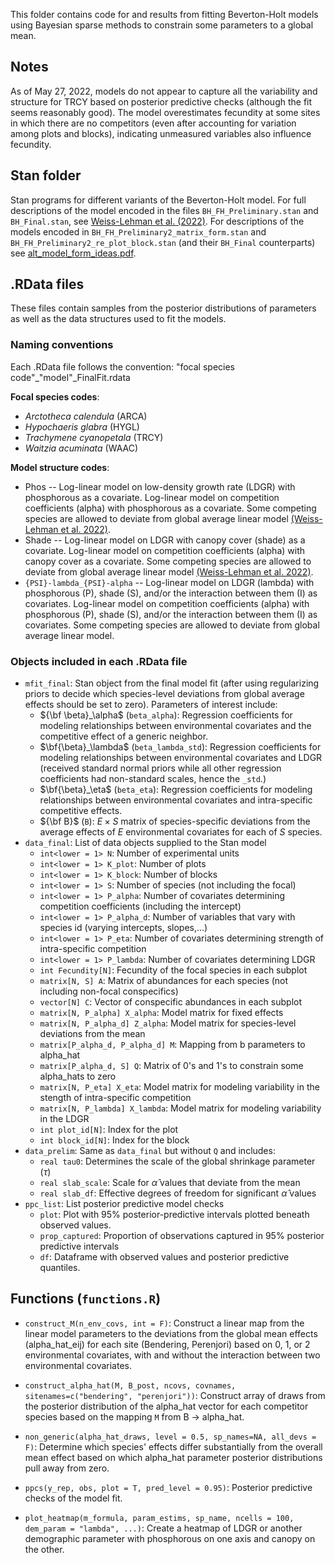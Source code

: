 This folder contains code for and results from fitting Beverton-Holt models using Bayesian sparse methods to constrain some parameters to a global mean.

## Notes

As of May 27, 2022, models do not appear to capture all the variability and structure for TRCY based on posterior predictive checks (although the fit seems reasonably good). The model overestimates fecundity at some sites in which there are no competitors (even after accounting for variation among plots and blocks), indicating unmeasured variables also influence fecundity.

## Stan folder

Stan programs for different variants of the Beverton-Holt model. For full descriptions of the model encoded in the files `BH_FH_Preliminary.stan` and `BH_Final.stan`, see [Weiss-Lehman et al. (2022)](https://onlinelibrary.wiley.com/doi/10.1111/ele.13977). For descriptions of the models encoded in `BH_FH_Preliminary2_matrix_form.stan` and `BH_FH_Preliminary2_re_plot_block.stan` (and their `BH_Final` counterparts) see [alt_model_form_ideas.pdf](https://github.com/laurenmh/sToration-york-gum/blob/master/Sparse_model_fits/alt_model_form_ideas.pdf).

## .RData files

These files contain samples from the posterior distributions of parameters as well as the data structures used to fit the models.

### Naming conventions

Each .RData file follows the convention: "focal species code"\_"model"\_FinalFit.rdata

**Focal species codes**:

-   *Arctotheca calendula* (ARCA)
-   *Hypochaeris glabra* (HYGL)
-   *Trachymene cyanopetala* (TRCY)
-   *Waitzia acuminata* (WAAC)

**Model structure codes**:

-   Phos -- Log-linear model on low-density growth rate (LDGR) with phosphorous as a covariate. Log-linear model on competition coefficients (alpha) with phosphorous as a covariate. Some competing species are allowed to deviate from global average linear model [(Weiss-Lehman et al. 2022)](https://onlinelibrary.wiley.com/doi/10.1111/ele.13977).
-   Shade -- Log-linear model on LDGR with canopy cover (shade) as a covariate. Log-linear model on competition coefficients (alpha) with canopy cover as a covariate. Some competing species are allowed to deviate from global average linear model [(Weiss-Lehman et al. 2022)](https://onlinelibrary.wiley.com/doi/10.1111/ele.13977).
-   `{PSI}-lambda_{PSI}-alpha` -- Log-linear model on LDGR (lambda) with phosphorous (P), shade (S), and/or the interaction between them (I) as covariates. Log-linear model on competition coefficients (alpha) with phosphorous (P), shade (S), and/or the interaction between them (I) as covariates. Some competing species are allowed to deviate from global average linear model.

### Objects included in each .RData file

-   `mfit_final`: Stan object from the final model fit (after using regularizing priors to decide which species-level deviations from global average effects should be set to zero). Parameters of interest include:
    -   ${\bf \beta}_\alpha$ (`beta_alpha`): Regression coefficients for modeling relationships between environmental covariates and the competitive effect of a generic neighbor.
    -   $\bf{\beta}_\lambda$ (`beta_lambda_std`): Regression coefficients for modeling relationships between environmental covariates and LDGR (received standard normal priors while all other regression coefficients had non-standard scales, hence the `_std`.)
    -   $\bf{\beta}_\eta$ (`beta_eta`): Regression coefficients for modeling relationships between environmental covariates and intra-specific competitive effects.
    -   ${\bf B}$ (`B`): $E \times S$ matrix of species-specific deviations from the average effects of $E$ environmental covariates for each of $S$ species.
-   `data_final`: List of data objects supplied to the Stan model
    -   `int<lower = 1> N`: Number of experimental units
    -   `int<lower = 1> K_plot`: Number of plots
    -   `int<lower = 1> K_block`: Number of blocks
    -   `int<lower = 1> S`: Number of species (not including the focal)
    -   `int<lower = 1> P_alpha`: Number of covariates determining competition coefficients (including the intercept)
    -   `int<lower = 1> P_alpha_d`: Number of variables that vary with species id (varying intercepts, slopes,...)
    -   `int<lower = 1> P_eta`: Number of covariates determining strength of intra-specific competition
    -   `int<lower = 1> P_lambda`: Number of covariates determining LDGR
    -   `int Fecundity[N]`: Fecundity of the focal species in each subplot
    -   `matrix[N, S] A`: Matrix of abundances for each species (not including non-focal conspecifics)
    -   `vector[N] C`: Vector of conspecific abundances in each subplot
    -   `matrix[N, P_alpha] X_alpha`: Model matrix for fixed effects
    -   `matrix[N, P_alpha_d] Z_alpha`: Model matrix for species-level deviations from the mean
    -   `matrix[P_alpha_d, P_alpha_d] M`: Mapping from b parameters to alpha_hat
    -   `matrix[P_alpha_d, S] Q`: Matrix of 0's and 1's to constrain some alpha_hats to zero
    -   `matrix[N, P_eta] X_eta`: Model matrix for modeling variability in the stength of intra-specific competition
    -   `matrix[N, P_lambda] X_lambda`: Model matrix for modeling variability in the LDGR
    -   `int plot_id[N]`: Index for the plot
    -   `int block_id[N]`: Index for the block
-   `data_prelim`: Same as `data_final` but without `Q` and includes:
    -   `real tau0`: Determines the scale of the global shrinkage parameter ($\tau$)
    -   `real slab_scale`: Scale for $\hat\alpha$ values that deviate from the mean
    -   `real slab_df`: Effective degrees of freedom for significant $\hat\alpha$ values
-   `ppc_list`: List posterior predictive model checks
    -   `plot`: Plot with 95% posterior-predictive intervals plotted beneath observed values.
    -   `prop_captured`: Proportion of observations captured in 95% posterior predictive intervals
    -   `df`: Dataframe with observed values and posterior predictive quantiles.

## Functions (`functions.R`)

-   `construct_M(n_env_covs, int = F)`: Construct a linear map from the linear model parameters to the deviations from the global mean effects (alpha_hat_eij) for each site (Bendering, Perenjori) based on 0, 1, or 2 environmental covariates, with and without the interaction between two environmental covariates.

-   `construct_alpha_hat(M, B_post, ncovs, covnames, sitenames=c("bendering", "perenjori"))`: Construct array of draws from the posterior distribution of the alpha_hat vector for each competitor species based on the mapping `M` from B -\> alpha_hat.

-   `non_generic(alpha_hat_draws, level = 0.5, sp_names=NA, all_devs = F)`: Determine which species' effects differ substantially from the overall mean effect based on which alpha_hat parameter posterior distributions pull away from zero.

-   `ppcs(y_rep, obs, plot = T, pred_level = 0.95)`: Posterior predictive checks of the model fit.

-   `plot_heatmap(m_formula, param_estims, sp_name, ncells = 100, dem_param = "lambda", ...)`: Create a heatmap of LDGR or another demographic parameter with phosphorous on one axis and canopy on the other.
